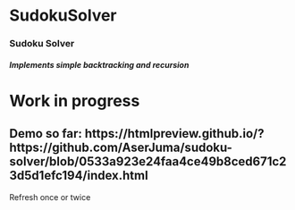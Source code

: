 # SudokuSolver

<h3> Sudoku Solver </h3>
<h5> Implements simple backtracking and recursion </h5>
<h1> Work in progress </h1>

<h2> Demo so far: https://htmlpreview.github.io/?https://github.com/AserJuma/sudoku-solver/blob/0533a923e24faa4ce49b8ced671c23d5d1efc194/index.html </h2>
Refresh once or twice
